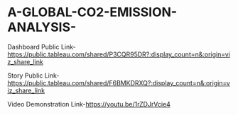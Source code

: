 # A-GLOBAL-CO2-EMISSION-ANALYSIS-




Dashboard Public Link-https://public.tableau.com/shared/P3CQR95DR?:display_count=n&:origin=viz_share_link

Story Public Link-https://public.tableau.com/shared/F6BMKDRXQ?:display_count=n&:origin=viz_share_link

Video Demonstration Link-https://youtu.be/1rZDJrVcie4

